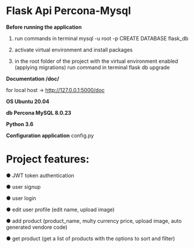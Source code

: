 # Flask Api Percona-Mysql

**Before running the application**


1. run commands in terminal
mysql -u root -p
CREATE DATABASE flask_db

2. activate virtual environment and install packages


3. in the root folder of the project with the virtual environment enabled (applying migrations)
run command in terminal
flask db upgrade


**Documentation /doc/**

for local host  -> http://127.0.0.1:5000/doc

**OS Ubuntu 20.04**

**db Percona MySQL 8.0.23**

**Python 3.6**


**Configuration application**
config.py


# Project features:

● JWT token authentication 

● user signup

● user login

● edit user profile (edit name, upload image)

● add product (product_name, multy currency price, upload image, auto generated vendore code)

● get product (get a list of products with the options to sort and filter)









